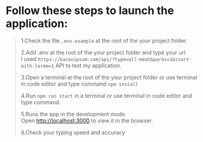# Follow these steps to launch the application:

> 1.Сheck the file `.env.example` at the root of the your project folder.
>
> 2.Add .env at the root of the your project folder and type your url<br />
> I used `https://baconipsum.com/api/?type=all-meat&paras=1&start-with-lorem=1` API to test my application.
>
> 3.Open a terminal at the root of the your project folder or use terminal in code editor and type command `npm install`
>
> 4.Run `npm run start` in a terminal or use terminal in code editor and type command.
>
> 5.Runs the app in the development mode.<br />
> Open [http://localhost:3000](http://localhost:3000) to view it in the browser.
>
> 6.Check your typing speed and accuracy
